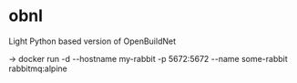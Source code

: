 # obnl
Light Python based version of OpenBuildNet

-> docker run -d --hostname my-rabbit -p 5672:5672 --name some-rabbit rabbitmq:alpine
